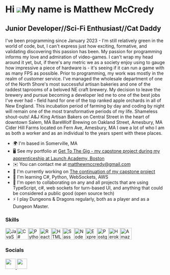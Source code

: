 Hi ![](https://user-images.githubusercontent.com/18350557/176309783-0785949b-9127-417c-8b55-ab5a4333674e.gif)My name is Matthew McCredy
=======================================================================================================================================

Junior Developer//Sci-Fi Enthusiast//Cat Daddy
----------------------------------------------

I've been programming since January 2023 - I'm still relatively green in the world of code, but, I can't express just how exciting, formative, and validating discovering this passion has been. My passion for programming informs my love and admiration of video-games. I can't wrap my head around it yet, but, if there's any metric we as a society enjoy using to gauge how impressive a piece of hardware is - it's seeing if it can run a game with as many FPS as possible. Prior to programming, my work was mostly in the realm of customer service. I've managed the wholesale department of one of the North Shore's most successful artisan bakeries and one of the raddest taprooms of a beloved NE craft brewery. My decision to leave the brewery and pursue becoming a developer led me to one of the best jobs I've ever had - field hand for one of the top ranked apple orchards in all of New England. This incubation period of farming by day and coding by night will remain one of the most transformative periods of my life. Shameless shout-outs! A&J King Artisan Bakers on Central Street in the heart of downtown Salem, MA BareWolf Brewing on Oakland Street, Amesbury, MA Cider Hill Farms located on Fern Ave, Amesbury, MA I owe a lot of who I am as both a worker and as an individual to the years spent with these places.

* 🌍  I'm based in Somerville, MA
* 🖥️  See my portfolio at [Get To The Gig - my capstone project during my apprenticeship at Launch Academy, Boston](http://github.com/data-nihilist/bt)
* ✉️  You can contact me at [matthewmccredy@gmail.com](mailto:matthewmccredy@gmail.com)
* 🚀  I'm currently working on [The continuation of my capstone project](http://github.com/data-nihilist/bt)
* 🧠  I'm learning C#, Python, WebSockets, AWS
* 🤝  I'm open to collaborating on any and all projects that are using TypeScript, c#, web sockets for turn-based UI, and anything that could be considered a public good (open source tech)
* ⚡  I play Dungeons & Dragons regularly, both as a player and as a Dungeon Master.

### Skills


<p align="left">
<a href="https://developer.mozilla.org/en-US/docs/Web/JavaScript" target="_blank" rel="noreferrer"><img src="https://raw.githubusercontent.com/danielcranney/readme-generator/main/public/icons/skills/javascript-colored.svg" width="36" height="36" alt="JavaScript" /></a><a href="https://docs.microsoft.com/en-us/dotnet/csharp/" target="_blank" rel="noreferrer"><img src="https://raw.githubusercontent.com/danielcranney/readme-generator/main/public/icons/skills/csharp-colored.svg" width="36" height="36" alt="C#" /></a><a href="https://www.python.org/" target="_blank" rel="noreferrer"><img src="https://raw.githubusercontent.com/danielcranney/readme-generator/main/public/icons/skills/python-colored.svg" width="36" height="36" alt="Python" /></a><a href="https://reactjs.org/" target="_blank" rel="noreferrer"><img src="https://raw.githubusercontent.com/danielcranney/readme-generator/main/public/icons/skills/react-colored.svg" width="36" height="36" alt="React" /></a><a href="https://developer.mozilla.org/en-US/docs/Glossary/HTML5" target="_blank" rel="noreferrer"><img src="https://raw.githubusercontent.com/danielcranney/readme-generator/main/public/icons/skills/html5-colored.svg" width="36" height="36" alt="HTML5" /></a><a href="https://sass-lang.com/" target="_blank" rel="noreferrer"><img src="https://raw.githubusercontent.com/danielcranney/readme-generator/main/public/icons/skills/sass-colored.svg" width="36" height="36" alt="Sass" /></a><a href="https://nodejs.org/en/" target="_blank" rel="noreferrer"><img src="https://raw.githubusercontent.com/danielcranney/readme-generator/main/public/icons/skills/nodejs-colored.svg" width="36" height="36" alt="NodeJS" /></a><a href="https://expressjs.com/" target="_blank" rel="noreferrer"><img src="https://raw.githubusercontent.com/danielcranney/readme-generator/main/public/icons/skills/express-colored.svg" width="36" height="36" alt="Express" /></a><a href="https://www.postgresql.org/" target="_blank" rel="noreferrer"><img src="https://raw.githubusercontent.com/danielcranney/readme-generator/main/public/icons/skills/postgresql-colored.svg" width="36" height="36" alt="PostgreSQL" /></a><a href="https://www.heroku.com/" target="_blank" rel="noreferrer"><img src="https://raw.githubusercontent.com/danielcranney/readme-generator/main/public/icons/skills/heroku-colored.svg" width="36" height="36" alt="Heroku" /></a><a href="https://aws.amazon.com" target="_blank" rel="noreferrer"><img src="https://raw.githubusercontent.com/danielcranney/readme-generator/main/public/icons/skills/aws-colored.svg" width="36" height="36" alt="Amazon Web Services" /></a>
</p>

### Socials

<p align="left"> <a href="https://www.github.com/data-nihilist" target="_blank" rel="noreferrer"> <picture> <source media="(prefers-color-scheme: dark)" srcset="https://raw.githubusercontent.com/danielcranney/readme-generator/main/public/icons/socials/github-dark.svg" /> <source media="(prefers-color-scheme: light)" srcset="https://raw.githubusercontent.com/danielcranney/readme-generator/main/public/icons/socials/github.svg" /> <img src="https://raw.githubusercontent.com/danielcranney/readme-generator/main/public/icons/socials/github.svg" width="32" height="32" /> </picture> </a> <a href="https://www.linkedin.com/in/matthew-mccredy" target="_blank" rel="noreferrer"> <picture> <source media="(prefers-color-scheme: dark)" srcset="https://raw.githubusercontent.com/danielcranney/readme-generator/main/public/icons/socials/linkedin-dark.svg" /> <source media="(prefers-color-scheme: light)" srcset="https://raw.githubusercontent.com/danielcranney/readme-generator/main/public/icons/socials/linkedin.svg" /> <img src="https://raw.githubusercontent.com/danielcranney/readme-generator/main/public/icons/socials/linkedin.svg" width="32" height="32" /> </picture> </a></p>
